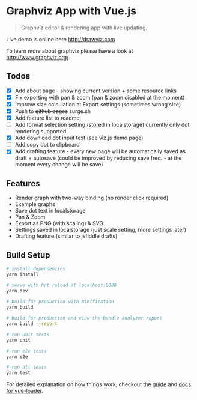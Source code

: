 # Graphviz App with Vue.js

> Graphviz editor & rendering app with live updating.

Live demo is online here http://drawviz.com

To learn more about graphviz please have a look at http://www.graphviz.org/.

## Todos
- [x] Add about page - showing current version + some resource links
- [x] Fix exporting with pan & zoom (pan & zoom disabled at the moment)
- [x] Improve size calculation at Export settings (sometimes wrong size)
- [x] Push to ~~github pages~~ surge.sh
- [x] Add feature list to readme
- [ ] Add format selection setting (stored in localstorage) currently only dot rendering supported
- [x] Add download dot input text (see viz.js demo page)
- [ ] Add copy dot to clipboard
- [x] Add drafting feature - every new page will be automatically saved as draft + autosave (could be improved by reducing save freq. - at the moment every change will be save)

## Features
- Render graph with two-way binding (no render click required)
- Example graphs
- Save dot text in localstorage
- Pan & Zoom
- Export as PNG (with scaling) & SVG
- Settings saved in localstorage (just scale setting, more settings later)
- Drafting feature (similar to jsfiddle drafts)

## Build Setup

``` bash
# install dependencies
yarn install

# serve with hot reload at localhost:8080
yarn dev

# build for production with minification
yarn build

# build for production and view the bundle analyzer report
yarn build --report

# run unit tests
yarn unit

# run e2e tests
yarn e2e

# run all tests
yarn test
```

For detailed explanation on how things work, checkout the [guide](http://vuejs-templates.github.io/webpack/) and [docs for vue-loader](http://vuejs.github.io/vue-loader).
